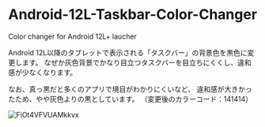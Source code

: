 # Android-12L-Taskbar-Color-Changer
Color changer for Android 12L+ laucher

Android 12L以降のタブレットで表示される「タスクバー」の背景色を黒色に変更します。
なぜか灰色背景でかなり目立つタスクバーを目立ちにくくし、違和感が少なくなります。

なお、真っ黒だと多くのアプリで境目がわかりにくいなど、 違和感が大きかったため、やや灰色よりの黒としています。
（変更後のカラーコード：141414）

![FiOt4VFVUAMkkvx](https://user-images.githubusercontent.com/46084512/204077484-816c68de-c515-48df-9830-fe8657a123ac.jpg)
